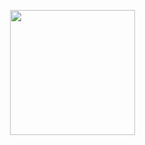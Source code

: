 <p align='center'>
<a href="https://github.com/felipenlunkes/osdevbr"><img height="200" src="https://github.com/felipenlunkes/osdevbr/blob/main/img/header.gif"></a>&nbsp;&nbsp;
</p>

